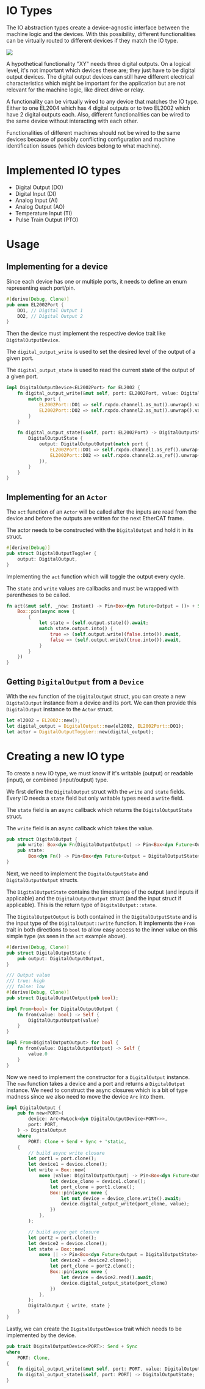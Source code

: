 # IO Types
The IO abstraction types create a device-agnostic interface between the machine logic and the devices.
With this possibility, different functionalities can be virtually routed to different devices if they match the IO type.

![](./assets/io-layer-example.jpg)

A hypothetical functionality "XY" needs three digital outputs. On a logical level, it's not important which devices these are; they just have to be digital output devices.
The digital output devices can still have different electrical characteristics which might be important for the application but are not relevant for the machine logic, like direct drive or relay.

A functionality can be virtually wired to any device that matches the IO type. Either to one EL2004 which has 4 digital outputs or to two EL2002 which have 2 digital outputs each. Also, different functionalities can be wired to the same device without interacting with each other.

Functionalities of different machines should not be wired to the same devices because of possibly conflicting configuration and machine identification issues (which devices belong to what machine).

# Implemented IO types

- Digital Output (DO)
- Digital Input (DI)
- Analog Input (AI)
- Analog Output (AO)
- Temperature Input (TI)
- Pulse Train Output (PTO)

# Usage

## Implementing for a device
Since each device has one or multiple ports, it needs to define an enum representing each port/pin.

```rust
#[derive(Debug, Clone)]
pub enum EL2002Port {
    DO1, // Digital Output 1
    DO2, // Digital Output 2
}
```

Then the device must implement the respective device trait like `DigitalOutputDevice`.

The `digital_output_write` is used to set the desired level of the output of a given port.

The `digital_output_state` is used to read the current state of the output of a given port.

```rust
impl DigitalOutputDevice<EL2002Port> for EL2002 {
    fn digital_output_write(&mut self, port: EL2002Port, value: DigitalOutputOutput) {
        match port {
            EL2002Port::DO1 => self.rxpdo.channel1.as_mut().unwrap().value = value.into(),
            EL2002Port::DO2 => self.rxpdo.channel2.as_mut().unwrap().value = value.into(),
        }
    }

    fn digital_output_state(&self, port: EL2002Port) -> DigitalOutputState {
        DigitalOutputState {
            output: DigitalOutputOutput(match port {
                EL2002Port::DO1 => self.rxpdo.channel1.as_ref().unwrap().value,
                EL2002Port::DO2 => self.rxpdo.channel2.as_ref().unwrap().value,
            }),
        }
    }
}
```

## Implementing for an `Actor`

The `act` function of an `Actor` will be called after the inputs are read from the device and before the outputs are written for the next EtherCAT frame.

The actor needs to be constructed with the `DigitalOutput` and hold it in its struct.
```rust
#[derive(Debug)]
pub struct DigitalOutputToggler {
    output: DigitalOutput,
}

```

Implementing the `act` function which will toggle the output every cycle.

The `state` and `write` values are callbacks and must be wrapped with parentheses to be called.
```rust
fn act(&mut self, _now: Instant) -> Pin<Box<dyn Future<Output = ()> + Send + '_>> {
    Box::pin(async move {
        {
            let state = (self.output.state)().await;
            match state.output.into() {
                true => (self.output.write)(false.into()).await,
                false => (self.output.write)(true.into()).await,
            }
        }
    })
}
```

## Getting `DigitalOutput` from a `Device`
With the `new` function of the `DigitalOutput` struct, you can create a new `DigitalOutput` instance from a device and its port. We can then provide this `DigitalOutput` instance to the `Actor` struct.
```rust
let el2002 = EL2002::new();
let digital_output = DigitalOutput::new(el2002, EL2002Port::DO1);
let actor = DigitalOutputToggler::new(digital_output);
```

# Creating a new IO type
To create a new IO type, we must know if it's writable (output) or readable (input), or combined (input/output) type.

We first define the `DigitalOutput` struct with the `write` and `state` fields. Every IO needs a `state` field but only writable types need a `write` field.

The `state` field is an async callback which returns the `DigitalOutputState` struct.

The `write` field is an async callback which takes the value.

```rust
pub struct DigitalOutput {
    pub write: Box<dyn Fn(DigitalOutputOutput) -> Pin<Box<dyn Future<Output = ()> + Send>> + Send + Sync>,
    pub state:
        Box<dyn Fn() -> Pin<Box<dyn Future<Output = DigitalOutputState> + Send>> + Send + Sync>,
}
```

Next, we need to implement the `DigitalOutputState` and `DigitalOutputOutput` structs.

The `DigitalOutputState` contains the timestamps of the output (and inputs if applicable) and the `DigitalOutputOutput` struct (and the input struct if applicable). This is the return type of `DigitalOutput::state`.

The `DigitalOutputOutput` is both contained in the `DigitalOutputState` and is the input type of the `DigitalOutput::write` function. It implements the `From` trait in both directions to `bool` to allow easy access to the inner value on this simple type (as seen in the `act` example above).
```rust
#[derive(Debug, Clone)]
pub struct DigitalOutputState {
    pub output: DigitalOutputOutput,
}

/// Output value
/// true: high
/// false: low
#[derive(Debug, Clone)]
pub struct DigitalOutputOutput(pub bool);

impl From<bool> for DigitalOutputOutput {
    fn from(value: bool) -> Self {
        DigitalOutputOutput(value)
    }
}

impl From<DigitalOutputOutput> for bool {
    fn from(value: DigitalOutputOutput) -> Self {
        value.0
    }
}
```

Now we need to implement the constructor for a `DigitalOutput` instance. The `new` function takes a device and a port and returns a `DigitalOutput` instance.
We need to construct the async closures which is a bit of type madness since we also need to move the device `Arc` into them.
```rust
impl DigitalOutput {
    pub fn new<PORT>(
        device: Arc<RwLock<dyn DigitalOutputDevice<PORT>>>,
        port: PORT,
    ) -> DigitalOutput
    where
        PORT: Clone + Send + Sync + 'static,
    {
        // build async write closure
        let port1 = port.clone();
        let device1 = device.clone();
        let write = Box::new(
            move |value: DigitalOutputOutput| -> Pin<Box<dyn Future<Output = ()> + Send>> {
                let device_clone = device1.clone();
                let port_clone = port1.clone();
                Box::pin(async move {
                    let mut device = device_clone.write().await;
                    device.digital_output_write(port_clone, value);
                })
            },
        );

        // build async get closure
        let port2 = port.clone();
        let device2 = device.clone();
        let state = Box::new(
            move || -> Pin<Box<dyn Future<Output = DigitalOutputState> + Send>> {
                let device2 = device2.clone();
                let port_clone = port2.clone();
                Box::pin(async move {
                    let device = device2.read().await;
                    device.digital_output_state(port_clone)
                })
            },
        );
        DigitalOutput { write, state }
    }
}
```

Lastly, we can create the `DigitalOutputDevice` trait which needs to be implemented by the device.
```rust
pub trait DigitalOutputDevice<PORT>: Send + Sync
where
    PORT: Clone,
{
    fn digital_output_write(&mut self, port: PORT, value: DigitalOutputOutput);
    fn digital_output_state(&self, port: PORT) -> DigitalOutputState;
}

```